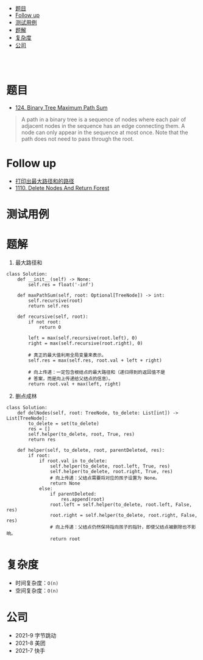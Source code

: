 - [题目](#题目)
- [Follow up](#follow-up)
- [测试用例](#测试用例)
- [题解](#题解)
- [复杂度](#复杂度)
- [公司](#公司)

</br></br>

# 题目
- [124. Binary Tree Maximum Path Sum](https://leetcode.com/problems/binary-tree-maximum-path-sum/)
> A path in a binary tree is a sequence of nodes where each pair of adjacent nodes in the sequence has an edge connecting them. A node can only appear in the sequence at most once. Note that the path does not need to pass through the root.

# Follow up
- [打印出最大路径和的路径](https://blog.csdn.net/Ackerman2/article/details/119060128)
- [1110. Delete Nodes And Return Forest](https://leetcode.com/problems/delete-nodes-and-return-forest/)

# 测试用例

# 题解
1. 最大路径和
```
class Solution:
    def __init__(self) -> None:
        self.res = float('-inf')

    def maxPathSum(self, root: Optional[TreeNode]) -> int:
        self.recursive(root)
        return self.res

    def recursive(self, root):
        if not root:
            return 0

        left = max(self.recursive(root.left), 0)
        right = max(self.recursive(root.right), 0)

        # 真正的最大值利用全局变量来表示。
        self.res = max(self.res, root.val + left + right)

        # 向上传递：一定包含根结点的最大路径和（递归得到的返回值不是
        # 答案，而是向上传递给父结点的信息）。
        return root.val + max(left, right)
```
2. 删点成林
```
class Solution:
    def delNodes(self, root: TreeNode, to_delete: List[int]) -> List[TreeNode]:
        to_delete = set(to_delete)
        res = []
        self.helper(to_delete, root, True, res)
        return res
        
    def helper(self, to_delete, root, parentDeleted, res):
        if root:
            if root.val in to_delete:
                self.helper(to_delete, root.left, True, res)
                self.helper(to_delete, root.right, True, res)
                # 向上传递：父结点需要将对应的孩子设置为 None。
                return None
            else:
                if parentDeleted:
                    res.append(root)
                root.left = self.helper(to_delete, root.left, False, res)
                root.right = self.helper(to_delete, root.right, False, res)
                # 向上传递：父结点仍然保持指向孩子的指针，即使父结点被删除也不影响。
                return root
```

# 复杂度
- 时间复杂度：`O(n)`
- 空间复杂度：`O(n)`

# 公司
- 2021-9 字节跳动
- 2021-8 美团
- 2021-7 快手